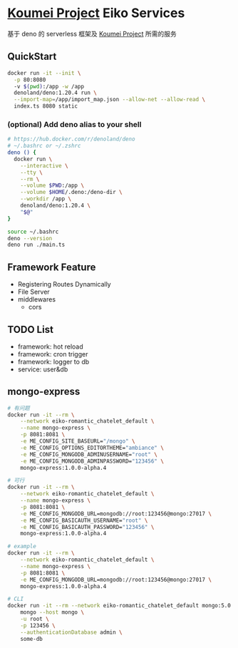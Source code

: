 # [Koumei Project](https://github.com/ddosakura/koumei) Eiko Services

基于 deno 的 serverless 框架及 [Koumei Project](https://github.com/ddosakura/koumei) 所需的服务

## QuickStart

```bash
docker run -it --init \
  -p 80:8080
  -v $(pwd):/app -w /app
  denoland/deno:1.20.4 run \
  --import-map=/app/import_map.json --allow-net --allow-read \
  index.ts 8080 static
```

### (optional) Add deno alias to your shell

```bash
# https://hub.docker.com/r/denoland/deno
# ~/.bashrc or ~/.zshrc
deno () {
  docker run \
    --interactive \
    --tty \
    --rm \
    --volume $PWD:/app \
    --volume $HOME/.deno:/deno-dir \
    --workdir /app \
    denoland/deno:1.20.4 \
    "$@"
}

source ~/.bashrc
deno --version
deno run ./main.ts
```

## Framework Feature

+ Registering Routes Dynamically
+ File Server
+ middlewares
  + cors

## TODO List

+ framework: hot reload
+ framework: cron trigger
+ framework: logger to db
+ service: user&db

## mongo-express

```bash
# 有问题
docker run -it --rm \
    --network eiko-romantic_chatelet_default \
    --name mongo-express \
    -p 8081:8081 \
    -e ME_CONFIG_SITE_BASEURL="/mongo" \
    -e ME_CONFIG_OPTIONS_EDITORTHEME="ambiance" \
    -e ME_CONFIG_MONGODB_ADMINUSERNAME="root" \
    -e ME_CONFIG_MONGODB_ADMINPASSWORD="123456" \
    mongo-express:1.0.0-alpha.4

# 可行
docker run -it --rm \
    --network eiko-romantic_chatelet_default \
    --name mongo-express \
    -p 8081:8081 \
    -e ME_CONFIG_MONGODB_URL=mongodb://root:123456@mongo:27017 \
    -e ME_CONFIG_BASICAUTH_USERNAME="root" \
    -e ME_CONFIG_BASICAUTH_PASSWORD="123456" \
    mongo-express:1.0.0-alpha.4

# example
docker run -it --rm \
    --network eiko-romantic_chatelet_default \
    --name mongo-express \
    -p 8081:8081 \
    -e ME_CONFIG_MONGODB_URL=mongodb://root:123456@mongo:27017 \
    mongo-express:1.0.0-alpha.4

# CLI
docker run -it --rm --network eiko-romantic_chatelet_default mongo:5.0.6 \
    mongo --host mongo \
    -u root \
    -p 123456 \
    --authenticationDatabase admin \
    some-db
```
